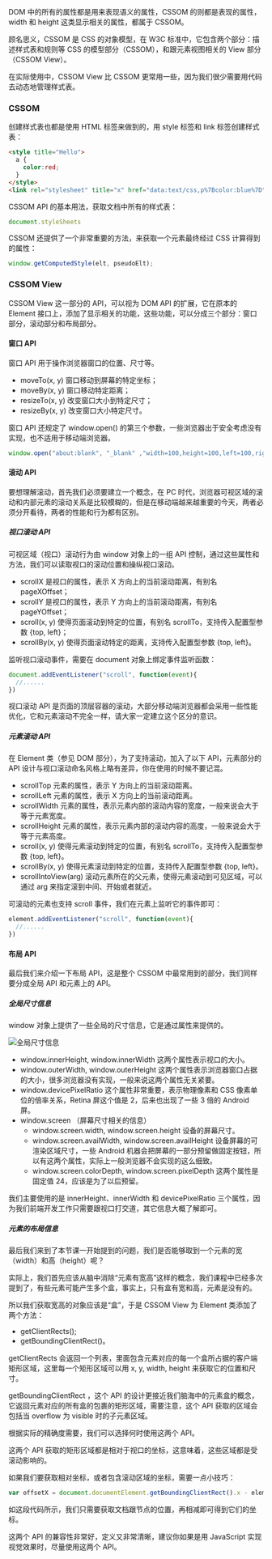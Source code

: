 DOM 中的所有的属性都是用来表现语义的属性，CSSOM 的则都是表现的属性，width 和 height 这类显示相关的属性，都属于 CSSOM。

顾名思义，CSSOM 是 CSS 的对象模型，在 W3C 标准中，它包含两个部分：描述样式表和规则等 CSS 的模型部分（CSSOM），和跟元素视图相关的 View 部分（CSSOM View）。

在实际使用中，CSSOM View 比 CSSOM 更常用一些，因为我们很少需要用代码去动态地管理样式表。

### CSSOM

创建样式表也都是使用 HTML 标签来做到的，用 style 标签和 link 标签创建样式表：

```html
<style title="Hello">
  a {
    color:red;
  }
</style>
<link rel="stylesheet" title="x" href="data:text/css,p%7Bcolor:blue%7D">
```

CSSOM API 的基本用法，获取文档中所有的样式表：

```js
document.styleSheets
```

CSSOM 还提供了一个非常重要的方法，来获取一个元素最终经过 CSS 计算得到的属性：

```js
window.getComputedStyle(elt, pseudoElt);
```



### CSSOM View

CSSOM View 这一部分的 API，可以视为 DOM API 的扩展，它在原本的 Element 接口上，添加了显示相关的功能，这些功能，可以分成三个部分：窗口部分，滚动部分和布局部分。

#### 窗口 API

窗口 API 用于操作浏览器窗口的位置、尺寸等。

* moveTo(x, y) 窗口移动到屏幕的特定坐标；
* moveBy(x, y) 窗口移动特定距离；
* resizeTo(x, y) 改变窗口大小到特定尺寸；
* resizeBy(x, y) 改变窗口大小特定尺寸。

窗口 API 还规定了 window.open() 的第三个参数，一些浏览器出于安全考虑没有实现，也不适用于移动端浏览器。

```js
window.open("about:blank", "_blank" ,"width=100,height=100,left=100,right=100" )
```

#### 滚动 API

要想理解滚动，首先我们必须要建立一个概念，在 PC 时代，浏览器可视区域的滚动和内部元素的滚动关系是比较模糊的，但是在移动端越来越重要的今天，两者必须分开看待，两者的性能和行为都有区别。

##### 视口滚动 API

可视区域（视口）滚动行为由 window 对象上的一组 API 控制，通过这些属性和方法，我们可以读取视口的滚动位置和操纵视口滚动。

* scrollX 是视口的属性，表示 X 方向上的当前滚动距离，有别名 pageXOffset；
* scrollY 是视口的属性，表示 Y 方向上的当前滚动距离，有别名 pageYOffset；
* scroll(x, y) 使得页面滚动到特定的位置，有别名 scrollTo，支持传入配置型参数 {top, left}；
* scrollBy(x, y) 使得页面滚动特定的距离，支持传入配置型参数 {top, left}。

监听视口滚动事件，需要在 document 对象上绑定事件监听函数：

```js
document.addEventListener("scroll", function(event){
  //......
})
```

视口滚动 API 是页面的顶层容器的滚动，大部分移动端浏览器都会采用一些性能优化，它和元素滚动不完全一样，请大家一定建立这个区分的意识。

##### 元素滚动 API

在 Element 类（参见 DOM 部分），为了支持滚动，加入了以下 API，元素部分的 API 设计与视口滚动命名风格上略有差异，你在使用的时候不要记混。

* scrollTop 元素的属性，表示 Y 方向上的当前滚动距离。
* scrollLeft 元素的属性，表示 X 方向上的当前滚动距离。
* scrollWidth 元素的属性，表示元素内部的滚动内容的宽度，一般来说会大于等于元素宽度。
* scrollHeight 元素的属性，表示元素内部的滚动内容的高度，一般来说会大于等于元素高度。
* scroll(x, y) 使得元素滚动到特定的位置，有别名 scrollTo，支持传入配置型参数 {top, left}。
* scrollBy(x, y) 使得元素滚动到特定的位置，支持传入配置型参数 {top, left}。
* scrollIntoView(arg) 滚动元素所在的父元素，使得元素滚动到可见区域，可以通过 arg 来指定滚到中间、开始或者就近。

可滚动的元素也支持 scroll 事件，我们在元素上监听它的事件即可：

```js
element.addEventListener("scroll", function(event){
  //......
})
```

#### 布局 API

最后我们来介绍一下布局 API，这是整个 CSSOM 中最常用到的部分，我们同样要分成全局 API 和元素上的 API。

##### 全局尺寸信息

window 对象上提供了一些全局的尺寸信息，它是通过属性来提供的。

![全局尺寸信息](/Users/zhaoyang/tool/images/前端知识体系/浏览器工作原理/全局尺寸信息.png)

* window.innerHeight, window.innerWidth 这两个属性表示视口的大小。
* window.outerWidth, window.outerHeight 这两个属性表示浏览器窗口占据的大小，很多浏览器没有实现，一般来说这两个属性无关紧要。
* window.devicePixelRatio 这个属性非常重要，表示物理像素和 CSS 像素单位的倍率关系，Retina 屏这个值是 2，后来也出现了一些 3 倍的 Android 屏。
* window.screen （屏幕尺寸相关的信息）
  * window.screen.width, window.screen.height 设备的屏幕尺寸。
  * window.screen.availWidth, window.screen.availHeight 设备屏幕的可渲染区域尺寸，一些 Android 机器会把屏幕的一部分预留做固定按钮，所以有这两个属性，实际上一般浏览器不会实现的这么细致。
  * window.screen.colorDepth, window.screen.pixelDepth 这两个属性是固定值 24，应该是为了以后预留。

我们主要使用的是 innerHeight、innerWidth 和 devicePixelRatio 三个属性，因为我们前端开发工作只需要跟视口打交道，其它信息大概了解即可。

##### 元素的布局信息

最后我们来到了本节课一开始提到的问题，我们是否能够取到一个元素的宽（width）和高（height）呢？

实际上，我们首先应该从脑中消除“元素有宽高”这样的概念，我们课程中已经多次提到了，有些元素可能产生多个盒，事实上，只有盒有宽和高，元素是没有的。

所以我们获取宽高的对象应该是“盒”，于是 CSSOM View 为 Element 类添加了两个方法：

* getClientRects();
* getBoundingClientRect()。

getClientRects 会返回一个列表，里面包含元素对应的每一个盒所占据的客户端矩形区域，这里每一个矩形区域可以用 x, y, width, height 来获取它的位置和尺寸。

getBoundingClientRect ，这个 API 的设计更接近我们脑海中的元素盒的概念，它返回元素对应的所有盒的包裹的矩形区域，需要注意，这个 API 获取的区域会包括当 overflow 为 visible 时的子元素区域。

根据实际的精确度需要，我们可以选择何时使用这两个 API。

这两个 API 获取的矩形区域都是相对于视口的坐标，这意味着，这些区域都是受滚动影响的。

如果我们要获取相对坐标，或者包含滚动区域的坐标，需要一点小技巧：

```js
var offsetX = document.documentElement.getBoundingClientRect().x - element.getBoundingClientRect().x;
```

如这段代码所示，我们只需要获取文档跟节点的位置，再相减即可得到它们的坐标。

这两个 API 的兼容性非常好，定义又非常清晰，建议你如果是用 JavaScript 实现视觉效果时，尽量使用这两个 API。
